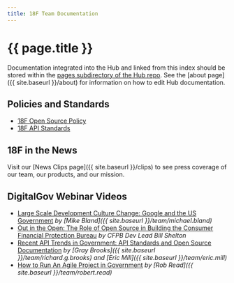 ```yaml
---
title: 18F Team Documentation
---
```

# {{ page.title }}

Documentation integrated into the Hub and linked from this index should be stored within the [pages subdirectory of the Hub repo](https://github.com/18F/hub/tree/master/pages). See the [about page]({{ site.baseurl }}/about) for information on how to edit Hub documentation.

## Policies and Standards
- [18F Open Source Policy](https://github.com/18F/open-source-policy)
- [18F API Standards](https://github.com/18F/api-standards)

## 18F in the News

Visit our [News Clips page]({{ site.baseurl }}/clips) to see press coverage of our team, our products, and our mission.

## DigitalGov Webinar Videos
- [Large Scale Development Culture Change: Google and the US Government](https://www.youtube.com/watch?v=CWSLSHljQLM) _by [Mike Bland]({{ site.baseurl }}/team/michael.bland)_
- [Out in the Open: The Role of Open Source in Building the Consumer Financial Protection Bureau](https://www.youtube.com/watch?v=tce1B02ZGqc) _by CFPB Dev Lead Bill Shelton_
- [Recent API Trends in Government: API Standards and Open Source Documentation](https://www.youtube.com/watch?v=ZRhRU5y0jEk) _by [Gray Brooks]({{ site.baseurl }}/team/richard.g.brooks) and [Eric Mill]({{ site.baseurl }}/team/eric.mill)_
- [How to Run An Agile Project in Government](https://www.youtube.com/watch?v=FpBjClJTVQ0) _by [Rob Read]({{ site.baseurl }}/team/robert.read)_
